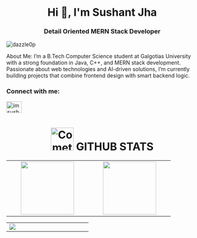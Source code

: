 <h1 align="center">Hi 👋, I'm Sushant Jha</h1>
<h3 align="center">Detail Oriented MERN Stack Developer</h3>

<p align="left"> <img src="https://komarev.com/ghpvc/?username=dazzle0p&label=Profile%20views&color=0e75b6&style=flat" alt="dazzle0p" /> </p>
About Me:
I’m a B.Tech Computer Science student at Galgotias University with a strong foundation in Java, C++, and MERN stack development. Passionate about web technologies and AI-driven solutions, I’m currently building projects that combine frontend design with smart backend logic.

<h3 align="left">Connect with me:</h3>
<p align="left">
<a href="https://twitter.com/imsushant02" target="blank"><img align="center" src="https://raw.githubusercontent.com/rahuldkjain/github-profile-readme-generator/master/src/images/icons/Social/twitter.svg" alt="imsushant02" height="30" width="40" /></a>
</p>

<div align="center" >
<h1> <img src="https://raw.githubusercontent.com/Tarikul-Islam-Anik/Animated-Fluent-Emojis/master/Emojis/Travel%20and%20places/Comet.png" alt="Comet" width="60" height="60" /> GITHUB STATS</h1>
</div>
<table align="center">
  <tr>
    <td align="center">
      <img src="https://github-readme-stats.vercel.app/api/top-langs?username=dazzle0p&show_icons=true&locale=en&layout=compact" height="140px"  style="min-width: 200px">
    </td>
    <td align="center">
       <img src="https://github-readme-stats.vercel.app/api?username=dazzle0p&show_icons=true&locale=en" height="140px"  style="min-width: 200px" > 
    </td>
  </tr>
</table>

<div align="center">
  
<table align="center">
  <tr>
    <td align="center">
     <img src="https://github-readme-stats.vercel.app/api?username=dazzle0p&show_icons=true&locale=en"  style="min-width: 200px">
    </td>
  </tr>
</table>
